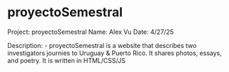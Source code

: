 # proyectoSemestral

Project: proyectoSemestral
Name: Alex Vu
Date: 4/27/25

Description:
    - proyectoSemestral is a website that describes two investigators journies to Uruguay & Puerto Rico. It shares photos, essays, and poetry. It is written in HTML/CSS/JS
